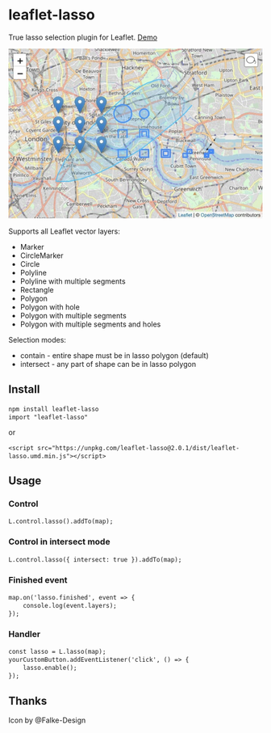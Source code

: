 # leaflet-lasso

True lasso selection plugin for Leaflet. [Demo](http://zakjan.github.io/leaflet-lasso/docs/index.html)

![Screenshot](docs/screenshot.jpg)

Supports all Leaflet vector layers:

- Marker
- CircleMarker
- Circle
- Polyline
- Polyline with multiple segments
- Rectangle
- Polygon
- Polygon with hole
- Polygon with multiple segments
- Polygon with multiple segments and holes

Selection modes:

- contain - entire shape must be in lasso polygon (default)
- intersect - any part of shape can be in lasso polygon

## Install

```
npm install leaflet-lasso
import "leaflet-lasso"
```

or

```
<script src="https://unpkg.com/leaflet-lasso@2.0.1/dist/leaflet-lasso.umd.min.js"></script>
```

## Usage

### Control

```
L.control.lasso().addTo(map);
```

### Control in intersect mode

```
L.control.lasso({ intersect: true }).addTo(map);
```

### Finished event

```
map.on('lasso.finished', event => {
    console.log(event.layers);
});
```

### Handler

```
const lasso = L.lasso(map);
yourCustomButton.addEventListener('click', () => {
    lasso.enable();
});
```

## Thanks

Icon by @Falke-Design